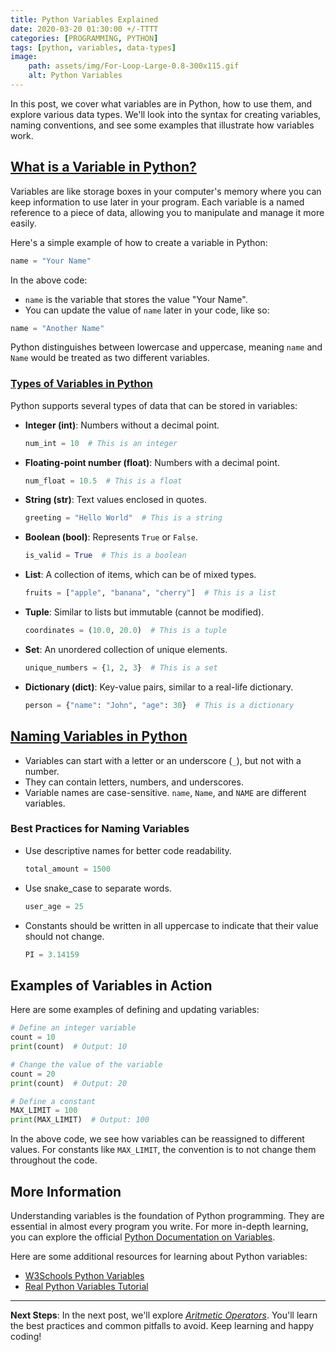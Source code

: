 ```yaml
---
title: Python Variables Explained 
date: 2020-03-20 01:30:00 +/-TTTT
categories: [PROGRAMMING, PYTHON]
tags: [python, variables, data-types]
image:
    path: assets/img/For-Loop-Large-0.8-300x115.gif
    alt: Python Variables
---
```


In this post, we cover what variables are in Python, how to use them, and explore various data types. We'll look into the syntax for creating variables, naming conventions, and see some examples that illustrate how variables work.

## [What is a Variable in Python?](https://github.com/yonrasgg/Scripts/blob/main/Python/2.Variables.py)

Variables are like storage boxes in your computer's memory where you can keep information to use later in your program. Each variable is a named reference to a piece of data, allowing you to manipulate and manage it more easily.

Here's a simple example of how to create a variable in Python:

```python
name = "Your Name"
```

In the above code:
- `name` is the variable that stores the value "Your Name".
- You can update the value of `name` later in your code, like so:

```python
name = "Another Name"
```

Python distinguishes between lowercase and uppercase, meaning `name` and `Name` would be treated as two different variables.

### [Types of Variables in Python](https://github.com/yonrasgg/Scripts/blob/main/Python/3.RulesAndAdvices.py)

Python supports several types of data that can be stored in variables:

- **Integer (int)**: Numbers without a decimal point.
  ```python
  num_int = 10  # This is an integer
  ```
- **Floating-point number (float)**: Numbers with a decimal point.
  ```python
  num_float = 10.5  # This is a float
  ```
- **String (str)**: Text values enclosed in quotes.
  ```python
  greeting = "Hello World"  # This is a string
  ```
- **Boolean (bool)**: Represents `True` or `False`.
  ```python
  is_valid = True  # This is a boolean
  ```
- **List**: A collection of items, which can be of mixed types.
  ```python
  fruits = ["apple", "banana", "cherry"]  # This is a list
  ```
- **Tuple**: Similar to lists but immutable (cannot be modified).
  ```python
  coordinates = (10.0, 20.0)  # This is a tuple
  ```
- **Set**: An unordered collection of unique elements.
  ```python
  unique_numbers = {1, 2, 3}  # This is a set
  ```
- **Dictionary (dict)**: Key-value pairs, similar to a real-life dictionary.
  ```python
  person = {"name": "John", "age": 30}  # This is a dictionary
  ```

## [Naming Variables in Python](https://github.com/yonrasgg/Scripts/blob/main/Python/4.ConstantVariable.py)

- Variables can start with a letter or an underscore (`_`), but not with a number.
- They can contain letters, numbers, and underscores.
- Variable names are case-sensitive. `name`, `Name`, and `NAME` are different variables.

### Best Practices for Naming Variables

- Use descriptive names for better code readability.
  ```python
  total_amount = 1500
  ```
- Use snake_case to separate words.
  ```python
  user_age = 25
  ```
- Constants should be written in all uppercase to indicate that their value should not change.
  ```python
  PI = 3.14159
  ```

## Examples of Variables in Action

Here are some examples of defining and updating variables:

```python
# Define an integer variable
count = 10
print(count)  # Output: 10

# Change the value of the variable
count = 20
print(count)  # Output: 20

# Define a constant
MAX_LIMIT = 100
print(MAX_LIMIT)  # Output: 100
```

In the above code, we see how variables can be reassigned to different values. For constants like `MAX_LIMIT`, the convention is to not change them throughout the code.

## More Information

Understanding variables is the foundation of Python programming. They are essential in almost every program you write. For more in-depth learning, you can explore the official [Python Documentation on Variables](https://docs.python.org/3/tutorial/introduction.html#using-python-as-a-calculator).

Here are some additional resources for learning about Python variables:
- [W3Schools Python Variables](https://www.w3schools.com/python/python_variables.asp)
- [Real Python Variables Tutorial](https://realpython.com/python-variables/)

---

**Next Steps**: In the next post, we'll explore [*Aritmetic Operators*](https://gaaspkm.online/posts/aricmetic-operators/). You'll learn the best practices and common pitfalls to avoid. Keep learning and happy coding! 
